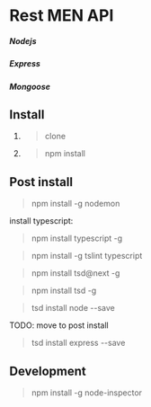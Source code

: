 # Rest MEN API
##### Nodejs
##### Express
##### Mongoose

## Install

1. > clone
2. > npm install

## Post install

>npm install -g nodemon

install typescript:

>npm install typescript -g

>npm install -g tslint typescript

>npm install tsd@next -g

>npm install tsd -g

>tsd install node --save

TODO: move to post install
>tsd install express --save

## Development
>npm install -g node-inspector